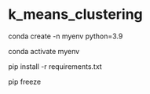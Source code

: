 # k_means_clustering


conda create -n myenv python=3.9

conda activate myenv

pip install -r requirements.txt

pip freeze